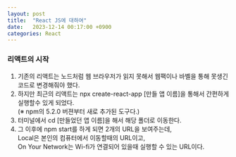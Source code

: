 ```yaml
---
layout: post
title:  "React JS에 대하여"
date:   2023-12-14 00:17:00 +0900
categories: React
---
```


### 리액트의 시작

1. 기존의 리액트는 노드처럼 웹 브라우저가 읽지 못해서 웹팩이나 바벨을 통해 못생긴 코드로 변경해줘야 했다.
2. 하지만 최근의 리액트는 npx create-react-app [만들 앱 이름]을 통해서 간편하게 실행할수 있게 되었다.  
    (※ npm의 5.2.0 버젼부터 새로 추가된 도구다.)
3. 터미널에서 cd [만들었던 앱 이름]을 해서 해당 폴더로 이동한다.
4. 그 이후에 npm start를 하게 되면 2개의 URL을 보여주는데,  
Local은 본인의 컴퓨터에서 이동할때의 URL이고,  
On Your Network는 Wi-fi가 연결되어 있을때 실행할 수 있는 URL이다.